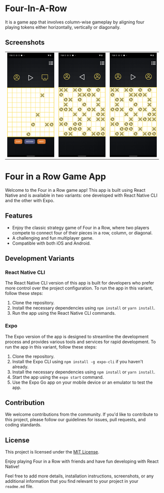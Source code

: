 # Four-In-A-Row
It is a game app that involves column-wise gameplay by aligning four playing tokens either horizontally, vertically or diagonally.

## Screenshots

<table style="width:100%">
  <tr>
    <td><img src="https://github.com/Clavius4/TICTACTOE-GOLD-/blob/master/Screenshots/t1.png" width="400"></td>
    <td><img src="https://github.com/Clavius4/TICTACTOE-GOLD-/blob/master/Screenshots/t2.png" width="400"></td>
    <td><img src="https://github.com/Clavius4/TICTACTOE-GOLD-/blob/master/Screenshots/t3.png" width="400"></td>
  </tr>
</table>

# Four in a Row Game App

Welcome to the Four in a Row game app! This app is built using React Native and is available in two variants: one developed with React Native CLI and the other with Expo.

## Features

- Enjoy the classic strategy game of Four in a Row, where two players compete to connect four of their pieces in a row, column, or diagonal.
- A challenging and fun multiplayer game.
- Compatible with both iOS and Android.

## Development Variants

### React Native CLI

The React Native CLI version of this app is built for developers who prefer more control over the project configuration. To run the app in this variant, follow these steps:

1. Clone the repository.
2. Install the necessary dependencies using `npm install` or `yarn install`.
3. Run the app using the React Native CLI commands.

### Expo

The Expo version of the app is designed to streamline the development process and provides various tools and services for rapid development. To run the app in this variant, follow these steps:

1. Clone the repository.
2. Install the Expo CLI using `npm install -g expo-cli` if you haven't already.
3. Install the necessary dependencies using `npm install` or `yarn install`.
4. Start the app using the `expo start` command.
5. Use the Expo Go app on your mobile device or an emulator to test the app.

## Contribution

We welcome contributions from the community. If you'd like to contribute to this project, please follow our guidelines for issues, pull requests, and coding standards.

## License

This project is licensed under the [MIT License](LICENSE.md).

Enjoy playing Four in a Row with friends and have fun developing with React Native!

Feel free to add more details, installation instructions, screenshots, or any additional information that you find relevant to your project in your `readme.md` file.
